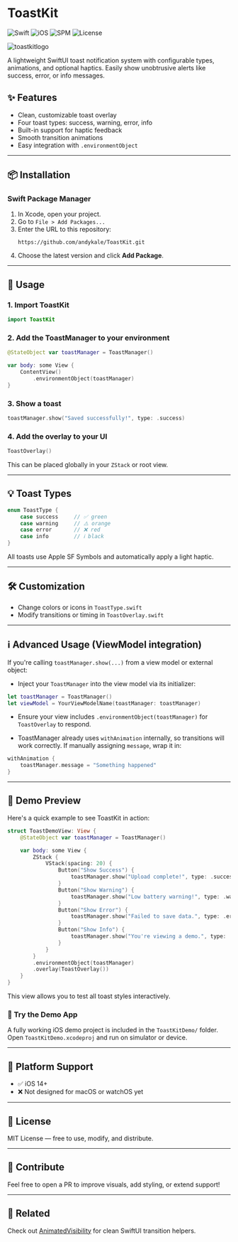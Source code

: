 # ToastKit

![Swift](https://img.shields.io/badge/Swift-5.7-orange)
![iOS](https://img.shields.io/badge/iOS-14%2B-blue)
![SPM](https://img.shields.io/badge/SPM-Compatible-brightgreen)
![License](https://img.shields.io/badge/license-MIT-lightgray)

![toastkitlogo](https://github.com/user-attachments/assets/d84385fc-3717-44af-9a56-eff502463fd0)

A lightweight SwiftUI toast notification system with configurable types, animations, and optional haptics. Easily show unobtrusive alerts like success, error, or info messages.

## ✨ Features
- Clean, customizable toast overlay
- Four toast types: success, warning, error, info
- Built-in support for haptic feedback
- Smooth transition animations
- Easy integration with `.environmentObject`

---

## 📦 Installation

### Swift Package Manager
1. In Xcode, open your project.
2. Go to `File > Add Packages...`
3. Enter the URL to this repository:
   ```
   https://github.com/andykale/ToastKit.git
   ```
4. Choose the latest version and click **Add Package**.

---

## 🚀 Usage

### 1. Import ToastKit
```swift
import ToastKit
```

### 2. Add the ToastManager to your environment
```swift
@StateObject var toastManager = ToastManager()

var body: some View {
    ContentView()
        .environmentObject(toastManager)
}
```

### 3. Show a toast
```swift
toastManager.show("Saved successfully!", type: .success)
```

### 4. Add the overlay to your UI
```swift
ToastOverlay()
```
This can be placed globally in your `ZStack` or root view.

---

## 💡 Toast Types

```swift
enum ToastType {
    case success     // ✅ green
    case warning     // ⚠️ orange
    case error       // ❌ red
    case info        // ℹ️ black
}
```

All toasts use Apple SF Symbols and automatically apply a light haptic.

---

## 🛠 Customization
- Change colors or icons in `ToastType.swift`
- Modify transitions or timing in `ToastOverlay.swift`

---

## ℹ️ Advanced Usage (ViewModel integration)
If you're calling `toastManager.show(...)` from a view model or external object:

- Inject your `ToastManager` into the view model via its initializer:

```swift
let toastManager = ToastManager()
let viewModel = YourViewModelName(toastManager: toastManager)
```

- Ensure your view includes `.environmentObject(toastManager)` for `ToastOverlay` to respond.

- ToastManager already uses `withAnimation` internally, so transitions will work correctly. If manually assigning `message`, wrap it in:

```swift
withAnimation {
    toastManager.message = "Something happened"
}
```

---

## 🎥 Demo Preview

Here's a quick example to see ToastKit in action:

```swift
struct ToastDemoView: View {
    @StateObject var toastManager = ToastManager()

    var body: some View {
        ZStack {
            VStack(spacing: 20) {
                Button("Show Success") {
                    toastManager.show("Upload complete!", type: .success)
                }
                Button("Show Warning") {
                    toastManager.show("Low battery warning!", type: .warning)
                }
                Button("Show Error") {
                    toastManager.show("Failed to save data.", type: .error)
                }
                Button("Show Info") {
                    toastManager.show("You're viewing a demo.", type: .info)
                }
            }
        }
        .environmentObject(toastManager)
        .overlay(ToastOverlay())
    }
}
```

This view allows you to test all toast styles interactively.

### 📲 Try the Demo App
A fully working iOS demo project is included in the `ToastKitDemo/` folder. Open `ToastKitDemo.xcodeproj` and run on simulator or device.

---

## 📱 Platform Support
- ✅ iOS 14+
- ❌ Not designed for macOS or watchOS yet

---

## 📄 License
MIT License — free to use, modify, and distribute.

---

## 🙌 Contribute
Feel free to open a PR to improve visuals, add styling, or extend support!

---

## 🔗 Related
Check out [AnimatedVisibility](https://github.com/andykale/animated-visibility-swiftui) for clean SwiftUI transition helpers.
